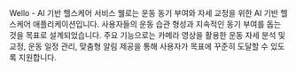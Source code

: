 Wello - AI 기반 헬스케어 서비스
웰로는 운동 동기 부여와 자세 교정을 위한 AI 기반 헬스케어 애플리케이션입니다. 
사용자들의 운동 습관 형성과 지속적인 동기 부여를 돕는 것을 목표로 설계되었습니다. 
주요 기능으로는 카메라 영상을 활용한 운동 자세 분석 및 교정, 운동 일정 관리, 맞춤형 알림 제공을 통해 사용자가 목표에 꾸준히 도달할 수 있도록 지원합니다.

